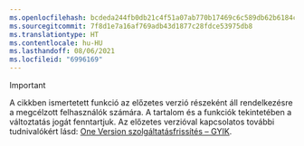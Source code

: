```yaml
---
ms.openlocfilehash: bcdeda244fb0db21c4f51a07ab770b17469c6c589db62b6184c78245c4ba2ca5
ms.sourcegitcommit: 7f8d1e7a16af769adb43d1877c28fdce53975db8
ms.translationtype: HT
ms.contentlocale: hu-HU
ms.lasthandoff: 08/06/2021
ms.locfileid: "6996169"
---
```

> [!IMPORTANT]
> A cikkben ismertetett funkció az előzetes verzió részeként áll rendelkezésre a megcélzott felhasználók számára. A tartalom és a funkciók tekintetében a változtatás jogát fenntartjuk. Az előzetes verzióval kapcsolatos további tudnivalókért lásd: [One Version szolgáltatásfrissítés – GYIK](/dynamics365/unified-operations/fin-and-ops/get-started/one-version).